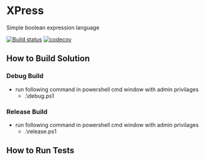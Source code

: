 # XPress
Simple boolean expression language

[![Build status](https://ci.appveyor.com/api/projects/status/pw0v9jpcq7sxyxol?svg=true)](https://ci.appveyor.com/project/eknowledger/xpress) [![codecov](https://codecov.io/gh/eknowledger/XPress/branch/master/graph/badge.svg)](https://codecov.io/gh/eknowledger/XPress)


## How to Build Solution

### Debug Build
- run following command in powershell cmd window with admin privilages
	- .\debug.ps1

### Release Build
- run following command in powershell cmd window with admin privilages
	- .\release.ps1

## How to Run Tests